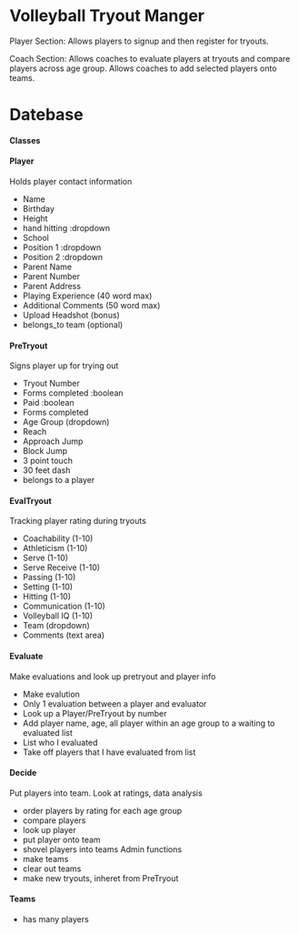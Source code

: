 # Volleyball Tryout Manger

Player Section: Allows players to signup and then register for tryouts.

Coach Section: Allows coaches to evaluate players at tryouts and compare players across age group.
Allows coaches to add selected players onto teams.

# Datebase
#### Classes
#### Player
Holds player contact information
* Name
* Birthday
* Height
* hand hitting :dropdown
* School
* Position 1 :dropdown
* Position 2 :dropdown
* Parent Name
* Parent Number
* Parent Address
* Playing Experience (40 word max)
* Additional Comments (50 word max)
* Upload Headshot (bonus)
* belongs_to team (optional)
#### PreTryout
Signs player up for trying out
* Tryout Number
* Forms completed :boolean
* Paid :boolean
* Forms completed
* Age Group (dropdown)
* Reach
* Approach Jump
* Block Jump
* 3 point touch
* 30 feet dash
* belongs to a player
#### EvalTryout
Tracking player rating during tryouts
* Coachability (1-10)
* Athleticism (1-10)
* Serve (1-10)
* Serve Receive (1-10)
* Passing (1-10)
* Setting (1-10)
* Hitting (1-10)
* Communication (1-10)
* Volleyball IQ (1-10)
* Team (dropdown)
* Comments (text area)
#### Evaluate
Make evaluations and look up pretryout and player info
* Make evalution
* Only 1 evaluation between a player and evaluator
* Look up a Player/PreTryout by number
* Add player name, age, all player within an age group to a waiting to evaluated list 
* List who I evaluated
* Take off players that I have evaluated from list
#### Decide
Put players into team. Look at ratings, data analysis
* order players by rating for each age group
* compare players
* look up player
* put player onto team
* shovel players into teams
Admin functions
* make teams
* clear out teams
* make new tryouts, inheret from PreTryout
#### Teams
* has many players
